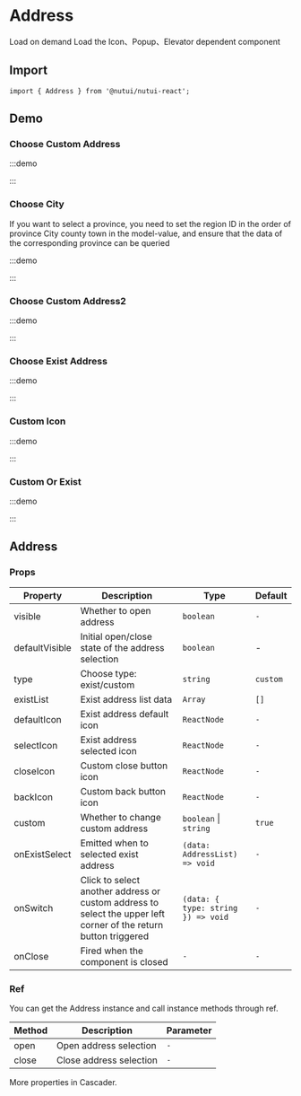 # Address



Load on demand Load the Icon、Popup、Elevator dependent component

## Import

```tsx
import { Address } from '@nutui/nutui-react';
```

## Demo

### Choose Custom Address

:::demo

<CodeBlock src='h5/demo1.tsx'></CodeBlock>

:::

### Choose City

If you want to select a province, you need to set the region ID in the order of province City county town in the model-value, and ensure that the data of the corresponding province can be queried

:::demo

<CodeBlock src='h5/demo2.tsx'></CodeBlock>

:::

### Choose Custom Address2

:::demo

:::

### Choose Exist Address

:::demo

<CodeBlock src='h5/demo3.tsx'></CodeBlock>

:::

### Custom Icon

:::demo

<CodeBlock src='h5/demo4.tsx'></CodeBlock>

:::

### Custom Or Exist

:::demo

<CodeBlock src='h5/demo5.tsx'></CodeBlock>

:::

## Address

### Props

| Property | Description | Type | Default |
| --- | --- | --- | --- |
| visible | Whether to open address | `boolean` | `-` |
| defaultVisible | Initial open/close state of the address selection | `boolean` | - |
| type | Choose type: exist/custom | `string` | `custom` |
| existList | Exist address list data | `Array` | `[]` |
| defaultIcon | Exist address default icon | `ReactNode` | `-` |
| selectIcon | Exist address selected icon | `ReactNode` | `-` |
| closeIcon | Custom close button icon | `ReactNode` | `-` |
| backIcon | Custom back button icon | `ReactNode` | `-` |
| custom | Whether to change custom address | `boolean` \| `string` | `true` |
| onExistSelect | Emitted when to selected exist address | `(data: AddressList) => void` | `-` |
| onSwitch | Click to select another address or custom address to select the upper left corner of the return button triggered | `(data: { type: string }) => void` | `-` |
| onClose | Fired when the component is closed | `-` | `-` |

### Ref

You can get the Address instance and call instance methods through ref.

| Method | Description | Parameter |
| ----- | ----- | -- |
| open | Open address selection | `-` |
| close | Close address selection | `-` |

More properties in Cascader.
